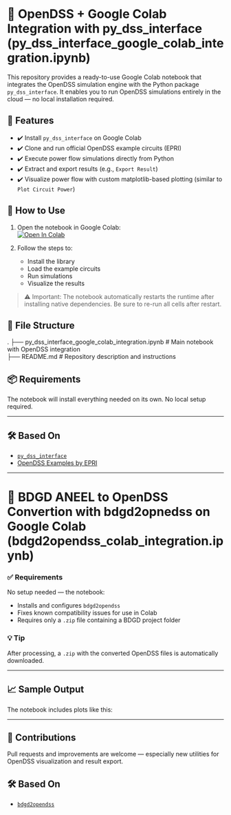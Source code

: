 # 🔌 OpenDSS + Google Colab Integration with py_dss_interface (py_dss_interface_google_colab_integration.ipynb)

This repository provides a ready-to-use Google Colab notebook that integrates the OpenDSS simulation engine with the Python package `py_dss_interface`. It enables you to run OpenDSS simulations entirely in the cloud — no local installation required.

## 📘 Features

- ✔️ Install `py_dss_interface` on Google Colab  
- ✔️ Clone and run official OpenDSS example circuits (EPRI)  
- ✔️ Execute power flow simulations directly from Python  
- ✔️ Extract and export results (e.g., `Export Result`)  
- ✔️ Visualize power flow with custom matplotlib-based plotting (similar to `Plot Circuit Power`)

## 🚀 How to Use

1. Open the notebook in Google Colab:  
   [![Open In Colab](https://colab.research.google.com/assets/colab-badge.svg)](https://colab.research.google.com/drive/1nfPcNcUmx9rN725Zji_WSOsklgj2tDOv#scrollTo=FtkWCPUc1tqo)

2. Follow the steps to:  
   - Install the library  
   - Load the example circuits  
   - Run simulations  
   - Visualize the results

> ⚠️ Important: The notebook automatically restarts the runtime after installing native dependencies. Be sure to re-run all cells after restart.

## 📂 File Structure

.
├── py_dss_interface_google_colab_integration.ipynb  # Main notebook with OpenDSS integration  
├── README.md                                         # Repository description and instructions  

## 📦 Requirements

The notebook will install everything needed on its own. No local setup required.

---
## 🛠️ Based On

- [`py_dss_interface`](https://github.com/PauloRadatz/py_dss_interface)  
- [OpenDSS Examples by EPRI](https://github.com/BernardBernardes/EPRI-OpenDSS-Examples)

---
# 🔌 BDGD ANEEL to OpenDSS Convertion with bdgd2opnedss on Google Colab (bdgd2opendss_colab_integration.ipynb)

### ✅ Requirements

No setup needed — the notebook:  
- Installs and configures `bdgd2opendss`  
- Fixes known compatibility issues for use in Colab  
- Requires only a `.zip` file containing a BDGD project folder  

### 💡 Tip

After processing, a `.zip` with the converted OpenDSS files is automatically downloaded.

---

## 📈 Sample Output

The notebook includes plots like this:

---

## 🤝 Contributions

Pull requests and improvements are welcome — especially new utilities for OpenDSS visualization and result export.

## 🛠️ Based On

- [`bdgd2opendss`](https://github.com/PauloRadatz/bdgd2opendss)
